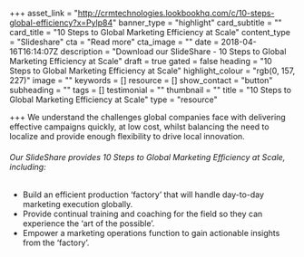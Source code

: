 +++
asset_link = "http://crmtechnologies.lookbookhq.com/c/10-steps-global-efficiency?x=Pylp84"
banner_type = "highlight"
card_subtitle = ""
card_title = "10 Steps to Global Marketing Efficiency at Scale"
content_type = "Slideshare"
cta = "Read more"
cta_image = ""
date = 2018-04-16T16:14:07Z
description = "Download our SlideShare - 10 Steps to Global Marketing Efficiency at Scale"
draft = true
gated = false
heading = "10 Steps to Global Marketing Efficiency at Scale"
highlight_colour = "rgb(0, 157, 227)"
image = ""
keywords = []
resource = []
show_contact = "button"
subheading = ""
tags = []
testimonial = ""
thumbnail = ""
title = "10 Steps to Global Marketing Efficiency at Scale"
type = "resource"

+++
We understand the challenges global companies face with delivering effective campaigns quickly, at low cost, whilst balancing the need to localize and provide enough flexibility to drive local innovation.

###### Our SlideShare provides 10 Steps to Global Marketing Efficiency at Scale, including:

* Build an efficient production ‘factory’ that will handle day-to-day marketing execution globally.
* Provide continual training and coaching for the field so they can experience the ‘art of the possible’.
* Empower a marketing operations function to gain actionable insights from the ‘factory’.